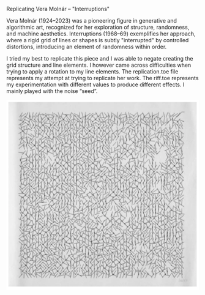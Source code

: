 Replicating Vera Molnár – "Interruptions"


Vera Molnár (1924–2023) was a pioneering figure in generative and algorithmic art, recognized for her exploration of structure, randomness, and machine aesthetics. Interruptions (1968–69) exemplifies her approach, where a rigid grid of lines or shapes is subtly "interrupted" by controlled distortions, introducing an element of randomness within order.

I tried my best to replicate this piece and I was able to negate creating the grid structure and line elements. I however came across difficulties when trying to apply a rotation to my line elements. The replication.toe file represents my attempt at trying to replicate her work. The riff.toe represents my experimentation with different values to produce different effects. I mainly played with the noise “seed”.


![Alt Text](./veraswork.png)